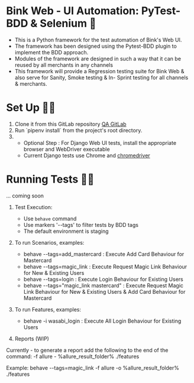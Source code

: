 # Bink Web - UI Automation: PyTest-BDD & Selenium 🚀

- This is a Python framework for the test automation of Bink's Web UI.
- The framework has been designed using the Pytest-BDD plugin to implement the BDD approach.
- Modules of the framework are designed in such a way that it can be reused by all merchants in any channels
- This framework will provide a Regression testing suite for Bink Web & also serve for Sanity, Smoke testing & In- Sprint testing for all channels & merchants.


# Set Up 🏋️‍♀️

1. Clone it from this GitLab repository [QA GitLab](https://git.bink.com/dwilliams/bink-web-automation)
2. Run \`pipenv install\` from the project's root directory.
3. * Optional Step : For Django Web UI tests, install the appropriate browser and WebDriver executable
    * Current Django tests use Chrome and
     [chromedriver](https://chromedriver.chromium.org/downloads) 
      

# Running Tests 🏃‍♂️
... coming soon

1. Test Execution:
    - Use `behave` command 
    - Use markers '--tags' to filter tests by BDD tags
    - The default environment is staging
  
2. To run Scenarios, examples:
    - behave --tags=add_mastercard                     : Execute Add Card Behaviour for Mastercard
    - behave --tags=magic_link                         : Execute Request Magic Link Behaviour for New & Existing Users
    - behave --tags=login                              : Execute Login Behaviour for Existing Users
    - behave --tags="magic_link mastercard"            : Execute Request Magic Link Behaviour for New & Existing Users & Add Card Behaviour for Mastercard 


3. To run Features, examples:
    - behave -i wasabi_login                           : Execute All Login Behaviour for Existing Users


4. Reports (WIP)

Currently - to generate a report add the following to the end of the command: -f allure - %allure_result_folder% ./features

Example: behave --tags=magic_link -f allure -o %allure_result_folder% ./features